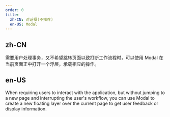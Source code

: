 ```yaml
---
order: 0
title:
  zh-CN: 对话框(不推荐)
  en-US: Modal
---
```


## zh-CN

需要用户处理事务，又不希望跳转页面以致打断工作流程时，可以使用 Modal 在当前页面正中打开一个浮层，承载相应的操作。

## en-US

When requiring users to interact with the application, but without jumping to a new page and interrupting the user's workflow, you can use Modal to create a new floating layer over the current page to get user feedback or display information. 
